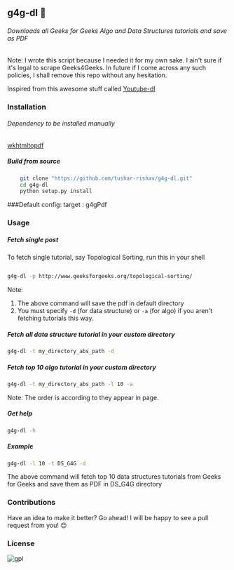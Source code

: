 ## g4g-dl :bookmark:
###### Downloads all Geeks for Geeks Algo and Data Structures tutorials and save as PDF

Note: I wrote this script because I needed it for my own sake. I ain't sure if it's legal to scrape Geeks4Geeks. In future if I come across any such policies, I shall remove this repo without any hesitation.

Inspired from this awesome stuff called [Youtube-dl](https://github.com/rg3/youtube-dl)

### Installation

###### Dependency to be installed manually
[wkhtmltopdf](https://github.com/wkhtmltopdf/wkhtmltopdf)

##### Build from source
```sh
	git clone "https://github.com/tushar-rishav/g4g-dl.git"
	cd g4g-dl
	python setup.py install
```

###Default config:
	target  : g4gPdf

### Usage

##### Fetch single post
To fetch single tutorial, say Topological Sorting, run this in your shell
```sh

g4g-dl -p http://www.geeksforgeeks.org/topological-sorting/

```
Note: 
1. The above command will save the pdf in default directory
2. You must specify `-d` (for data structure) or `-a` (for algo) if you aren't fetching tutorials this way.

##### Fetch all data structure tutorial in your custom directory

```sh
g4g-dl -t my_directory_abs_path -d

```
##### Fetch top 10 algo tutorial in your custom directory

```sh
g4g-dl -t my_directory_abs_path -l 10 -a

```
Note: The order is according to they appear in page.

##### Get help
```sh
g4g-dl -h

```
##### Example
```sh
g4g-dl -l 10 -t DS_G4G -d

```
The above command will fetch top 10 data structures tutorials from Geeks for Geeks and save them as PDF in DS_G4G directory


### Contributions
Have an idea to make it better? Go ahead! I will be happy to see a pull request from you! :blush:

### License
![gpl](https://cloud.githubusercontent.com/assets/7397433/9025904/67008062-3936-11e5-8803-e5b164a0dfc0.png)
